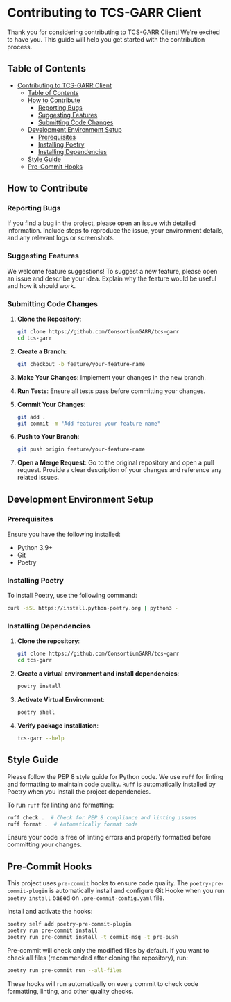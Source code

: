 # Contributing to TCS-GARR Client

Thank you for considering contributing to TCS-GARR Client! We're excited to have you. This guide will help you get started with the contribution process.

## Table of Contents

- [Contributing to TCS-GARR Client](#contributing-to-tcs-garr-client)
  - [Table of Contents](#table-of-contents)
  - [How to Contribute](#how-to-contribute)
    - [Reporting Bugs](#reporting-bugs)
    - [Suggesting Features](#suggesting-features)
    - [Submitting Code Changes](#submitting-code-changes)
  - [Development Environment Setup](#development-environment-setup)
    - [Prerequisites](#prerequisites)
    - [Installing Poetry](#installing-poetry)
    - [Installing Dependencies](#installing-dependencies)
  - [Style Guide](#style-guide)
  - [Pre-Commit Hooks](#pre-commit-hooks)

## How to Contribute

### Reporting Bugs

If you find a bug in the project, please open an issue with detailed information. Include steps to reproduce the issue, your environment details, and any relevant logs or screenshots.

### Suggesting Features

We welcome feature suggestions! To suggest a new feature, please open an issue and describe your idea. Explain why the feature would be useful and how it should work.

### Submitting Code Changes

1. **Clone the Repository**:

    ```sh
    git clone https://github.com/ConsortiumGARR/tcs-garr
    cd tcs-garr
    ```

2. **Create a Branch**:

    ```sh
    git checkout -b feature/your-feature-name
    ```

3. **Make Your Changes**: Implement your changes in the new branch.
4. **Run Tests**: Ensure all tests pass before committing your changes.
5. **Commit Your Changes**:

    ```sh
    git add .
    git commit -m "Add feature: your feature name"
    ```

6. **Push to Your Branch**:

    ```sh
    git push origin feature/your-feature-name
    ```

7. **Open a Merge Request**: Go to the original repository and open a pull request. Provide a clear description of your changes and reference any related issues.

## Development Environment Setup

### Prerequisites

Ensure you have the following installed:

- Python 3.9+
- Git
- Poetry

### Installing Poetry

To install Poetry, use the following command:

```sh
curl -sSL https://install.python-poetry.org | python3 -
```

### Installing Dependencies

1. **Clone the repository**:

    ```sh
    git clone https://github.com/ConsortiumGARR/tcs-garr
    cd tcs-garr
    ```

2. **Create a virtual environment and install dependencies**:

    ```sh
    poetry install
    ```

3. **Activate Virtual Environment**:

    ```sh
    poetry shell
    ```

4. **Verify package installation**:

    ```sh
    tcs-garr --help
    ```

## Style Guide

Please follow the PEP 8 style guide for Python code. We use `ruff` for linting and formatting to maintain code quality. `Ruff` is automatically installed by Poetry when you install the project dependencies.

To run `ruff` for linting and formatting:

```sh
ruff check .  # Check for PEP 8 compliance and linting issues
ruff format .  # Automatically format code
```

Ensure your code is free of linting errors and properly formatted before committing your changes.

## Pre-Commit Hooks

This project uses `pre-commit` hooks to ensure code quality. The `poetry-pre-commit-plugin` is automatically install and configure Git Hooke when you run `poetry install` based on `.pre-commit-config.yaml` file.

Install and activate the hooks:

```sh
poetry self add poetry-pre-commit-plugin
poetry run pre-commit install
poetry run pre-commit install -t commit-msg -t pre-push
```

Pre-commit will check only the modified files by default. If you want to check all files (recommended after cloning the repository), run:

```sh
poetry run pre-commit run --all-files
```

These hooks will run automatically on every commit to check code formatting, linting, and other quality checks.
